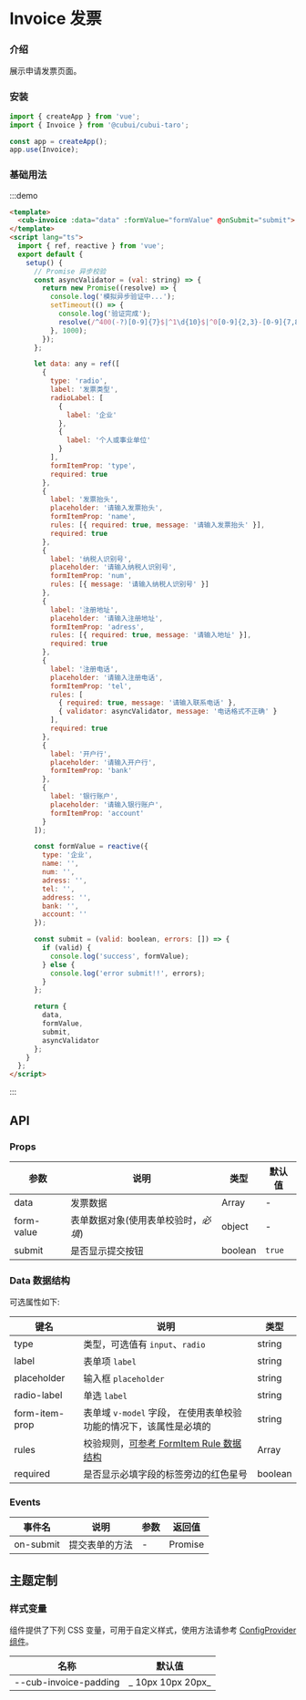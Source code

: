 # Invoice 发票

### 介绍

展示申请发票页面。

### 安装

```javascript
import { createApp } from 'vue';
import { Invoice } from '@cubui/cubui-taro';

const app = createApp();
app.use(Invoice);
```

### 基础用法

:::demo

```html
<template>
  <cub-invoice :data="data" :formValue="formValue" @onSubmit="submit"> </cub-invoice>
</template>
<script lang="ts">
  import { ref, reactive } from 'vue';
  export default {
    setup() {
      // Promise 异步校验
      const asyncValidator = (val: string) => {
        return new Promise((resolve) => {
          console.log('模拟异步验证中...');
          setTimeout(() => {
            console.log('验证完成');
            resolve(/^400(-?)[0-9]{7}$|^1\d{10}$|^0[0-9]{2,3}-[0-9]{7,8}$/.test(val));
          }, 1000);
        });
      };

      let data: any = ref([
        {
          type: 'radio',
          label: '发票类型',
          radioLabel: [
            {
              label: '企业'
            },
            {
              label: '个人或事业单位'
            }
          ],
          formItemProp: 'type',
          required: true
        },
        {
          label: '发票抬头',
          placeholder: '请输入发票抬头',
          formItemProp: 'name',
          rules: [{ required: true, message: '请输入发票抬头' }],
          required: true
        },
        {
          label: '纳税人识别号',
          placeholder: '请输入纳税人识别号',
          formItemProp: 'num',
          rules: [{ message: '请输入纳税人识别号' }]
        },
        {
          label: '注册地址',
          placeholder: '请输入注册地址',
          formItemProp: 'adress',
          rules: [{ required: true, message: '请输入地址' }],
          required: true
        },
        {
          label: '注册电话',
          placeholder: '请输入注册电话',
          formItemProp: 'tel',
          rules: [
            { required: true, message: '请输入联系电话' },
            { validator: asyncValidator, message: '电话格式不正确' }
          ],
          required: true
        },
        {
          label: '开户行',
          placeholder: '请输入开户行',
          formItemProp: 'bank'
        },
        {
          label: '银行账户',
          placeholder: '请输入银行账户',
          formItemProp: 'account'
        }
      ]);

      const formValue = reactive({
        type: '企业',
        name: '',
        num: '',
        adress: '',
        tel: '',
        address: '',
        bank: '',
        account: ''
      });

      const submit = (valid: boolean, errors: []) => {
        if (valid) {
          console.log('success', formValue);
        } else {
          console.log('error submit!!', errors);
        }
      };

      return {
        data,
        formValue,
        submit,
        asyncValidator
      };
    }
  };
</script>
```

:::

## API

### Props

| 参数       | 说明                                 | 类型    | 默认值 |
| ---------- | ------------------------------------ | ------- | ------ |
| data       | 发票数据                             | Array   | -      |
| form-value | 表单数据对象(使用表单校验时，_必填_) | object  | -      |
| submit     | 是否显示提交按钮                     | boolean | `true` |

### Data 数据结构

可选属性如下:

| 键名           | 说明                                                               | 类型    |
| -------------- | ------------------------------------------------------------------ | ------- |
| type           | 类型，可选值有 `input`、`radio`                                    | string  |
| label          | 表单项 `label`                                                     | string  |
| placeholder    | 输入框 `placeholder`                                               | string  |
| radio-label    | 单选 `label`                                                       | string  |
| form-item-prop | 表单域 `v-model` 字段， 在使用表单校验功能的情况下，该属性是必填的 | string  |
| rules          | 校验规则，[可参考 FormItem Rule 数据结构](#/zh-CN/form)            | Array   |
| required       | 是否显示必填字段的标签旁边的红色星号                               | boolean |

### Events

| 事件名    | 说明           | 参数 | 返回值  |
| --------- | -------------- | ---- | ------- |
| on-submit | 提交表单的方法 | -    | Promise |

## 主题定制

### 样式变量

组件提供了下列 CSS 变量，可用于自定义样式，使用方法请参考 [ConfigProvider 组件](#/zh-CN/component/configprovider)。

| 名称                  | 默认值            |
| --------------------- | ----------------- |
| --cub-invoice-padding | _ 10px 10px 20px_ |
